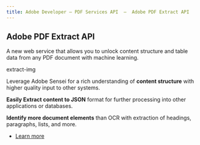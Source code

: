 ```yaml
---
title: Adobe Developer — PDF Services API  —  Adobe PDF Extract API
---
```


<DCSummaryBlock slots="heading, text" theme="lightest" btnVariant="cta" isBtnVariant  className="pdfextractapi" />

## Adobe PDF Extract API

A new web service that allows you to unlock content structure and table data from any PDF document with machine learning.


<TextBlock slots="assetImg" theme="lightest" width="100%" imageOnly className="padding_top_align padding-zero imageHightAuto"/>

extract-img


<TextBlock slots="text" width="33%" theme="lightest" className="align-left padding-top-zero" />

Leverage Adobe Sensei for a rich understanding of **content structure** with higher quality input to other systems.


<TextBlock slots="text" width="33%" theme="lightest" className="align-left padding-top-zero" />

**Easily Extract content to JSON** format for further processing into other applications or databases.


<TextBlock slots="text" width="33%" theme="lightest" className="align-left padding-top-zero" />

**Identify more document elements** than OCR with extraction of headings, paragraphs, lists, and more.


<TextBlock slots="buttons" isCentered theme="lightest padding-top-zero why-doc-get-started-btn" className="Use-cases-for-PDF-services-API"/>

* [Learn more](/src/pages/apis/pdf-extract)

